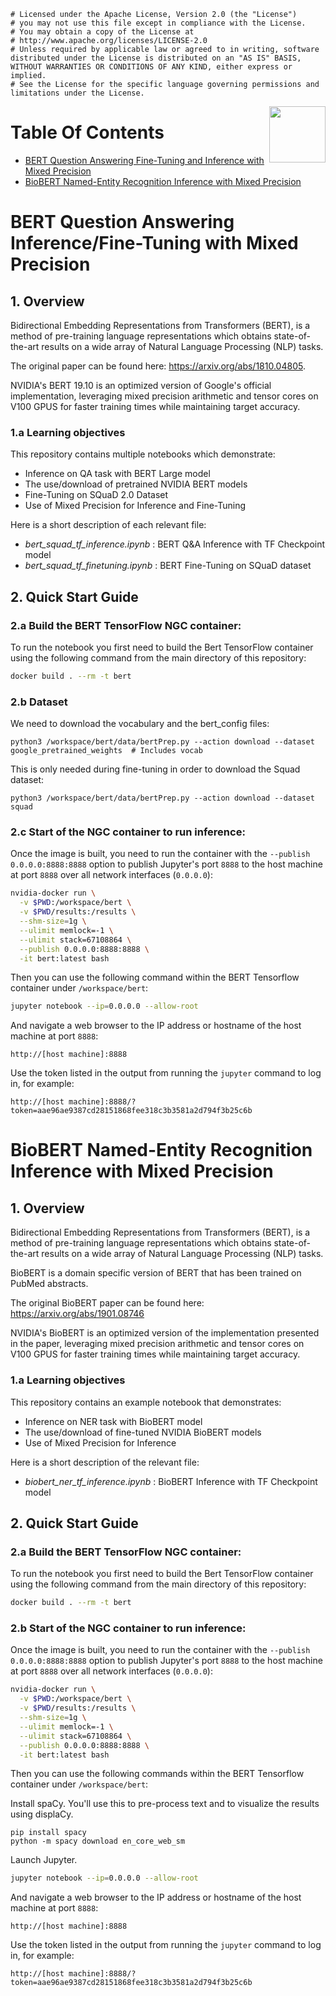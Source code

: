 ```
# Licensed under the Apache License, Version 2.0 (the "License")
# you may not use this file except in compliance with the License.
# You may obtain a copy of the License at
# http://www.apache.org/licenses/LICENSE-2.0
# Unless required by applicable law or agreed to in writing, software distributed under the License is distributed on an "AS IS" BASIS, WITHOUT WARRANTIES OR CONDITIONS OF ANY KIND, either express or implied.
# See the License for the specific language governing permissions and limitations under the License.
```
<img src="http://developer.download.nvidia.com/compute/machine-learning/frameworks/nvidia_logo.png" style="width: 90px; float: right;">


# Table Of Contents
- [BERT Question Answering Fine-Tuning and Inference with Mixed Precision](#bert-question-answering-inference/fine-tuning-with-mixed-precision)
- [BioBERT Named-Entity Recognition Inference with Mixed Precision](#biobert-named-entity-recognition-inference-with-mixed-precision)


# BERT Question Answering Inference/Fine-Tuning with Mixed Precision

## 1. Overview

Bidirectional Embedding Representations from Transformers (BERT), is a method of pre-training language representations which obtains state-of-the-art results on a wide array of Natural Language Processing (NLP) tasks.

The original paper can be found here: https://arxiv.org/abs/1810.04805.

NVIDIA's BERT 19.10 is an optimized version of Google's official implementation, leveraging mixed precision arithmetic and tensor cores on V100 GPUS for faster training times while maintaining target accuracy.

### 1.a Learning objectives

This repository contains multiple notebooks which demonstrate:
- Inference on QA task with BERT Large model
- The use/download of pretrained NVIDIA BERT models
- Fine-Tuning on SQuaD 2.0 Dataset
- Use of Mixed Precision for Inference and Fine-Tuning

Here is a short description of each relevant file:
 - _bert_squad_tf_inference.ipynb_ : BERT Q&A Inference with TF Checkpoint model
 - _bert_squad_tf_finetuning.ipynb_ : BERT Fine-Tuning on SQuaD dataset

## 2. Quick Start Guide

### 2.a Build the BERT TensorFlow NGC container:
To run the notebook you first need to build the Bert TensorFlow container using the following command from the main directory of this repository:

``` bash
docker build . --rm -t bert
```
### 2.b Dataset

We need to download the vocabulary and the bert_config files:

``` python3
python3 /workspace/bert/data/bertPrep.py --action download --dataset google_pretrained_weights  # Includes vocab
```

This is only needed during fine-tuning in order to download the Squad dataset:

``` python3
python3 /workspace/bert/data/bertPrep.py --action download --dataset squad
```

### 2.c Start of the NGC container to run inference:
Once the image is built, you need to run the container with the `--publish
0.0.0.0:8888:8888` option to publish Jupyter's port `8888` to the host machine
at port `8888` over all network interfaces (`0.0.0.0`):

```bash
nvidia-docker run \
  -v $PWD:/workspace/bert \
  -v $PWD/results:/results \
  --shm-size=1g \
  --ulimit memlock=-1 \
  --ulimit stack=67108864 \
  --publish 0.0.0.0:8888:8888 \
  -it bert:latest bash
```

Then you can use the following command within the BERT Tensorflow container under
`/workspace/bert`:

```bash
jupyter notebook --ip=0.0.0.0 --allow-root
```

And navigate a web browser to the IP address or hostname of the host machine
at port `8888`:

```
http://[host machine]:8888
```

Use the token listed in the output from running the `jupyter` command to log
in, for example:

```
http://[host machine]:8888/?token=aae96ae9387cd28151868fee318c3b3581a2d794f3b25c6b
```


# BioBERT Named-Entity Recognition Inference with Mixed Precision

## 1. Overview

Bidirectional Embedding Representations from Transformers (BERT), is a method of pre-training language representations which obtains state-of-the-art results on a wide array of Natural Language Processing (NLP) tasks. 

BioBERT is a domain specific version of BERT that has been trained on PubMed abstracts.

The original BioBERT paper can be found here: https://arxiv.org/abs/1901.08746

NVIDIA's BioBERT is an optimized version of the implementation presented in the paper, leveraging mixed precision arithmetic and tensor cores on V100 GPUS for faster training times while maintaining target accuracy.

### 1.a Learning objectives

This repository contains an example notebook that demonstrates:
- Inference on NER task with BioBERT model
- The use/download of fine-tuned NVIDIA BioBERT models
- Use of Mixed Precision for Inference

Here is a short description of the relevant file:
 - _biobert_ner_tf_inference.ipynb_ : BioBERT Inference with TF Checkpoint model
 
## 2. Quick Start Guide

### 2.a Build the BERT TensorFlow NGC container:
To run the notebook you first need to build the Bert TensorFlow container using the following command from the main directory of this repository:

``` bash
docker build . --rm -t bert
```
### 2.b Start of the NGC container to run inference:
Once the image is built, you need to run the container with the `--publish
0.0.0.0:8888:8888` option to publish Jupyter's port `8888` to the host machine
at port `8888` over all network interfaces (`0.0.0.0`):

```bash
nvidia-docker run \
  -v $PWD:/workspace/bert \
  -v $PWD/results:/results \
  --shm-size=1g \
  --ulimit memlock=-1 \
  --ulimit stack=67108864 \
  --publish 0.0.0.0:8888:8888 \
  -it bert:latest bash
```

Then you can use the following commands within the BERT Tensorflow container under
`/workspace/bert`:


Install spaCy. You'll use this to pre-process text and to visualize the results using displaCy.
```
pip install spacy
python -m spacy download en_core_web_sm
```

Launch Jupyter.
```bash
jupyter notebook --ip=0.0.0.0 --allow-root
```

And navigate a web browser to the IP address or hostname of the host machine
at port `8888`:

```
http://[host machine]:8888
```

Use the token listed in the output from running the `jupyter` command to log
in, for example:

```
http://[host machine]:8888/?token=aae96ae9387cd28151868fee318c3b3581a2d794f3b25c6b
```

